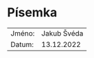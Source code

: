 # Písemka

<table style="margin: 0 auto;">
<tr>
<td>Jméno:</td>
<td>Jakub Švéda</td>
</tr>
<tr>
<td>Datum:</td>
<td>13.12.2022</td>
</tr>
</table>